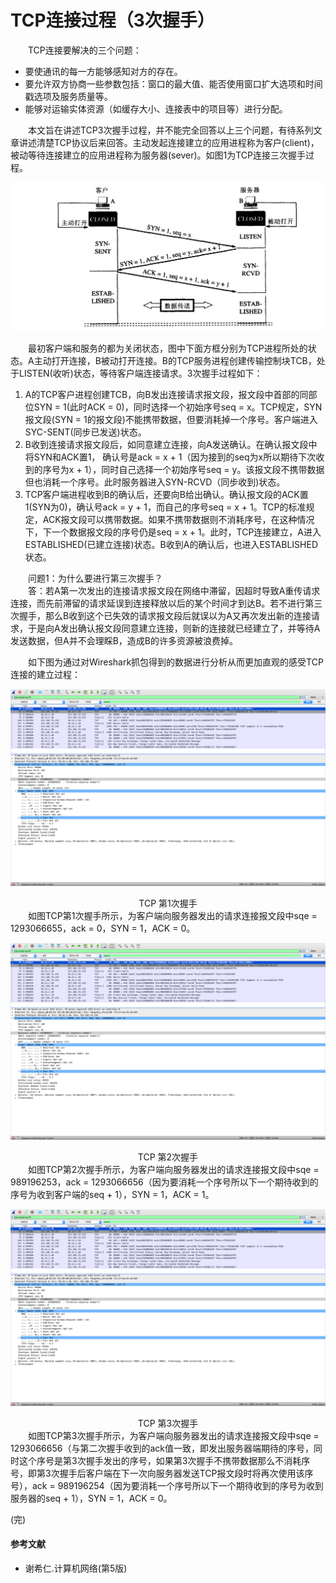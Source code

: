 # TCP连接过程（3次握手）

&emsp;&emsp;TCP连接要解决的三个问题：
- 要使通讯的每一方能够感知对方的存在。
- 要允许双方协商一些参数包括：窗口的最大值、能否使用窗口扩大选项和时间戳选项及服务质量等。
- 能够对运输实体资源（如缓存大小、连接表中的项目等）进行分配。

&emsp;&emsp;本文旨在讲述TCP3次握手过程，并不能完全回答以上三个问题，有待系列文章讲述清楚TCP协议后来回答。主动发起连接建立的应用进程称为客户(client)，被动等待连接建立的应用进程称为服务器(sever)。如图1为TCP连接三次握手过程。

![3timeshandshake](./imgs/1.png)

&emsp;&emsp;最初客户端和服务的都为关闭状态，图中下面方框分别为TCP进程所处的状态。A主动打开连接，B被动打开连接。B的TCP服务进程创建传输控制块TCB，处于LISTEN(收听)状态，等待客户端连接请求。3次握手过程如下：
1. A的TCP客户进程创建TCB，向B发出连接请求报文段，报文段中首部的同部位SYN = 1(此时ACK = 0)，同时选择一个初始序号seq = x。TCP规定，SYN报文段(SYN = 1的报文段)不能携带数据，但要消耗掉一个序号。客户端进入SYC-SENT(同步已发送)状态。
2. B收到连接请求报文段后，如同意建立连接，向A发送确认。在确认报文段中将SYN和ACK置1， 确认号是ack = x + 1（因为接到的seq为x所以期待下次收到的序号为x + 1），同时自己选择一个初始序号seq = y。该报文段不携带数据但也消耗一个序号。此时服务器进入SYN-RCVD（同步收到)状态。
3. TCP客户端进程收到B的确认后，还要向B给出确认。确认报文段的ACK置1(SYN为0)，确认号ack = y + 1，而自己的序号seq = x + 1。TCP的标准规定，ACK报文段可以携带数据。如果不携带数据则不消耗序号，在这种情况下，下一个数据报文段的序号仍是seq = x + 1。此时，TCP连接建立，A进入ESTABLISHED(已建立连接)状态。B收到A的确认后，也进入ESTABLISHED状态。

&emsp;&emsp;问题1：为什么要进行第三次握手？ <br/>
&emsp;&emsp;答：若A第一次发出的连接请求报文段在网络中滞留，因超时导致A重传请求连接，而先前滞留的请求延误到连接释放以后的某个时间才到达B。若不进行第三次握手，那么B收到这个已失效的请求报文段后就误以为A又再次发出新的连接请求，于是向A发出确认报文段同意建立连接，则新的连接就已经建立了，并等待A发送数据，但A并不会理睬B，造成B的许多资源被浪费掉。

&emsp;&emsp;如下图为通过对Wireshark抓包得到的数据进行分析从而更加直观的感受TCP连接的建立过程：

![TCP_1](./imgs/11.png)
<center>TCP 第1次握手</center>
&emsp;&emsp;如图TCP第1次握手所示，为客户端向服务器发出的请求连接报文段中sqe = 1293066655，ack = 0，SYN = 1，ACK = 0。

![TCP_2](./imgs/11.png)
<center>TCP 第2次握手</center>
&emsp;&emsp;如图TCP第2次握手所示，为客户端向服务器发出的请求连接报文段中sqe = 989196253，ack = 1293066656（因为要消耗一个序号所以下一个期待收到的序号为收到客户端的seq + 1），SYN = 1，ACK = 1。

![TCP_3](./imgs/11.png)
<center>TCP 第3次握手</center>
&emsp;&emsp;如图TCP第3次握手所示，为客户端向服务器发出的请求连接报文段中sqe = 1293066656（与第二次握手收到的ack值一致，即发出服务器端期待的序号，同时这个序号是第3次握手发出的序号，如果第3次握手不携带数据那么不消耗序号，即第3次握手后客户端在下一次向服务器发送TCP报文段时将再次使用该序号），ack = 989196254（因为要消耗一个序号所以下一个期待收到的序号为收到服务器的seq + 1），SYN = 1，ACK = 0。

(完)

#### 参考文献

- 谢希仁.计算机网络(第5版)
